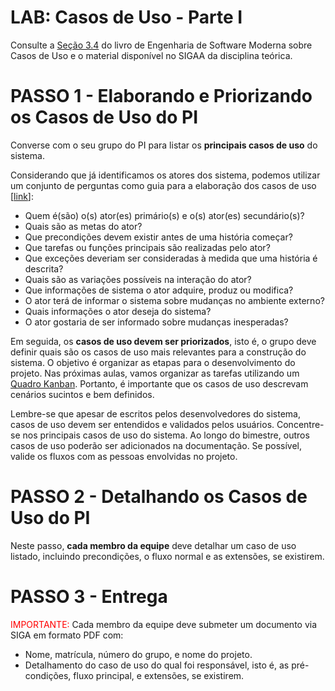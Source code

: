 # LAB: Casos de Uso - Parte I

Consulte a [Seção 3.4](https://engsoftmoderna.info/cap3.html#casos-de-uso) do livro de Engenharia de Software Moderna sobre Casos de Uso e o material disponível no SIGAA da disciplina teórica.

# PASSO 1 - Elaborando e Priorizando os Casos de Uso do PI

Converse com o seu grupo do PI para listar os **principais casos de uso** do sistema. 

Considerando que já identificamos os atores dos sistema, podemos utilizar um conjunto de perguntas como guia para a elaboração dos casos de uso [[link](https://www.amazon.com.br/Engenharia-Software-Uma-Abordagem-Profissional/dp/8580555337)]: 

* Quem é(são) o(s) ator(es) primário(s) e o(s) ator(es) secundário(s)?
* Quais são as metas do ator?
* Que precondições devem existir antes de uma história começar?
* Que tarefas ou funções principais são realizadas pelo ator?
* Que exceções deveriam ser consideradas à medida que uma história é descrita?
* Quais são as variações possíveis na interação do ator?
* Que informações de sistema o ator adquire, produz ou modifica?
* O ator terá de informar o sistema sobre mudanças no ambiente externo?
* Quais informações o ator deseja do sistema?
* O ator gostaria de ser informado sobre mudanças inesperadas?

Em seguida, os **casos de uso devem ser priorizados**, isto é, o grupo deve definir quais são os casos de uso mais relevantes para a construção do sistema. O objetivo é organizar as etapas para o desenvolvimento do projeto. Nas próximas aulas, vamos organizar as tarefas utilizando um [Quadro Kanban](https://engsoftmoderna.info/cap2.html#kanban). Portanto, é importante que os casos de uso descrevam cenários sucintos e bem definidos.

Lembre-se que apesar de escritos pelos desenvolvedores do sistema, casos de uso devem ser entendidos e validados pelos usuários. Concentre-se nos principais casos de uso do sistema. Ao longo do bimestre, outros casos de uso poderão ser adicionados na documentação. Se possível, valide os fluxos com as pessoas envolvidas no projeto.

# PASSO 2 - Detalhando os Casos de Uso do PI

Neste passo, **cada membro da equipe** deve detalhar um caso de uso listado, incluindo precondições, o fluxo normal e as extensões, se existirem.

# PASSO 3 - Entrega

<span style="color:red">IMPORTANTE:</span> Cada membro da equipe deve submeter um documento via SIGA em formato PDF com:

- Nome, matrícula, número do grupo, e nome do projeto.
- Detalhamento do caso de uso do qual foi responsável, isto é, as pré-condições, fluxo principal, e extensões, se existirem.


